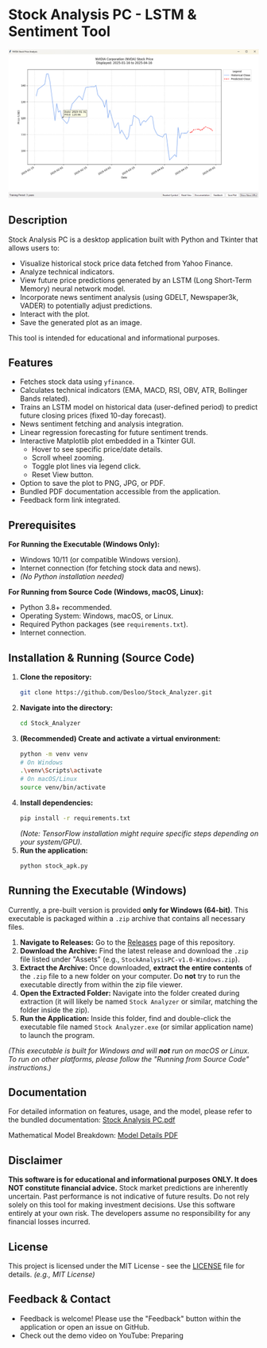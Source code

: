 # Stock Analysis PC - LSTM & Sentiment Tool

![Screenshot of the main plot window](preview_stock_analyzer.png)

## Description

Stock Analysis PC is a desktop application built with Python and Tkinter that allows users to:
*   Visualize historical stock price data fetched from Yahoo Finance.
*   Analyze technical indicators.
*   View future price predictions generated by an LSTM (Long Short-Term Memory) neural network model.
*   Incorporate news sentiment analysis (using GDELT, Newspaper3k, VADER) to potentially adjust predictions.
*   Interact with the plot.
*   Save the generated plot as an image.

This tool is intended for educational and informational purposes.

## Features

*   Fetches stock data using `yfinance`.
*   Calculates technical indicators (EMA, MACD, RSI, OBV, ATR, Bollinger Bands related).
*   Trains an LSTM model on historical data (user-defined period) to predict future closing prices (fixed 10-day forecast).
*   News sentiment fetching and analysis integration.
*   Linear regression forecasting for future sentiment trends.
*   Interactive Matplotlib plot embedded in a Tkinter GUI.
    *   Hover to see specific price/date details.
    *   Scroll wheel zooming.
    *   Toggle plot lines via legend click.
    *   Reset View button.
*   Option to save the plot to PNG, JPG, or PDF.
*   Bundled PDF documentation accessible from the application.
*   Feedback form link integrated.

## Prerequisites

**For Running the Executable (Windows Only):**
*   Windows 10/11 (or compatible Windows version).
*   Internet connection (for fetching stock data and news).
*   *(No Python installation needed)*

**For Running from Source Code (Windows, macOS, Linux):**
*   Python 3.8+ recommended.
*   Operating System: Windows, macOS, or Linux.
*   Required Python packages (see `requirements.txt`).
*   Internet connection.

## Installation & Running (Source Code)

1.  **Clone the repository:**
    ```bash
    git clone https://github.com/Desloo/Stock_Analyzer.git
    ```
2.  **Navigate into the directory:**
    ```bash
    cd Stock_Analyzer
    ```
3.  **(Recommended) Create and activate a virtual environment:**
    ```bash
    python -m venv venv
    # On Windows
    .\venv\Scripts\activate
    # On macOS/Linux
    source venv/bin/activate
    ```
4.  **Install dependencies:**
    ```bash
    pip install -r requirements.txt
    ```
    *(Note: TensorFlow installation might require specific steps depending on your system/GPU).*
5.  **Run the application:**
    ```bash
    python stock_apk.py
    ```

## Running the Executable (Windows)

Currently, a pre-built version is provided **only for Windows (64-bit)**. This executable is packaged within a `.zip` archive that contains all necessary files.

1.  **Navigate to Releases:** Go to the [Releases](https://github.com/Desloo/Stock_Analyzer/releases) page of this repository. 
2.  **Download the Archive:** Find the latest release and download the `.zip` file listed under "Assets" (e.g., `StockAnalysisPC-v1.0-Windows.zip`).
3.  **Extract the Archive:** Once downloaded, **extract the entire contents** of the `.zip` file to a new folder on your computer. Do **not** try to run the executable directly from within the zip file viewer.
4.  **Open the Extracted Folder:** Navigate into the folder created during extraction (it will likely be named `Stock Analyzer` or similar, matching the folder inside the zip).
5.  **Run the Application:** Inside this folder, find and double-click the executable file named `Stock Analyzer.exe` (or similar application name) to launch the program.

*(This executable is built for Windows and will **not** run on macOS or Linux. To run on other platforms, please follow the "Running from Source Code" instructions.)*

## Documentation

For detailed information on features, usage, and the model, please refer to the bundled documentation:
[Stock Analysis PC.pdf](./Stock%20Analysis%20PC.pdf)

Mathematical Model Breakdown:
[Model Details PDF](./stock_analyzer_model.pdf)

## Disclaimer

**This software is for educational and informational purposes ONLY. It does NOT constitute financial advice.** Stock market predictions are inherently uncertain. Past performance is not indicative of future results. Do not rely solely on this tool for making investment decisions. Use this software entirely at your own risk. The developers assume no responsibility for any financial losses incurred.

## License

This project is licensed under the MIT License - see the [LICENSE](./LICENSE) file for details. *(e.g., MIT License)*

## Feedback & Contact

*   Feedback is welcome! Please use the "Feedback" button within the application or open an issue on GitHub.
*   Check out the demo video on YouTube: Preparing
